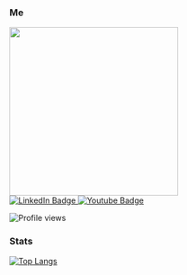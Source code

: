 ### Me
<div id="header">
  <img src="https://media4.giphy.com/media/3ornk57KwDXf81rjWM/200w.webp?cid=ecf05e476dukmfz4d9u0imixls5smshqve4rbcvq9bdsoypl&ep=v1_gifs_search&rid=200w.webp&ct=g" width="300"/>
  <div id = "badges">
    <a href="https://www.linkedin.com/in/ismael-ruiz-ranz-2bb991197/">
      <img src="https://img.shields.io/badge/LinkedIn-blue?style=for-the-badge&logo=linkedin&logoColor=white" alt="LinkedIn Badge"/>
    </a>
    <a href="https://www.youtube.com/@ismaelRR">
      <img src="https://img.shields.io/badge/YouTube-red?style=for-the-badge&logo=youtube&logoColor=white" alt="Youtube Badge"/>
    </a>
  </div>
  
  ![Profile views](https://komarev.com/ghpvc/?username=Equipo45&color=blue)
  
### Stats
  [![Top Langs](https://github-readme-stats-git-masterrstaa-rickstaa.vercel.app/api/top-langs/?username=Equipo45&layout=compact)](https://github.com/anuraghazra/github-readme-stats)
  
</div>
